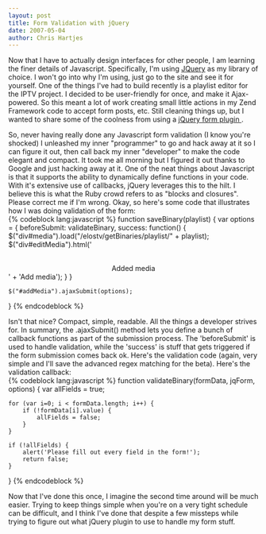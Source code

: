 ```yaml
--- 
layout: post
title: Form Validation with jQuery
date: 2007-05-04
author: Chris Hartjes
---
```

<p>Now that I have to actually design interfaces for other people, I am learning the finer details of Javascript.  Specifically, I'm using <a href="http://jquery.org">JQuery</a> as my library of choice.  I won't go into why I'm using, just go to the site and see it for yourself.  One of the things I've had to build recently is a playlist editor for the IPTV project.  I decided to be user-friendly for once, and make it Ajax-powered.  So this meant a lot of work creating small little actions in my Zend Framework code to accept form posts, etc.  Still cleaning things up, but I wanted to share some of the coolness from using a <a href="http://www.malsup.com/jquery/form/">jQuery form plugin </a>.</p>
<p>
So, never having really done any Javascript form validation (I know you're shocked) I unleashed my inner "programmer" to go and hack away at it so I can figure it out, then call back my inner "developer" to make the code elegant and compact.  It took me all morning but I figured it out thanks to Google and just hacking away at it.  One of the neat things about Javascript is that it supports the ability to dynamically define functions in your code.  With it's extensive use of callbacks, jQuery leverages this to the hilt. I believe this is what the Ruby crowd refers to as "blocks and closures".  Please correct me if I'm wrong.  Okay, so here's some code that illustrates how I was doing validation of the form:
<br />
{% codeblock lang:javascript %}
function saveBinary(playlist) {
    var options = {
        beforeSubmit: validateBinary,
        success: function() {
            $("div#media").load("/elostv/getBinaries/playlist/" + playlist);
            $("div#editMedia").html('<div align = "center"><br />Added media </div>'
                + '<a onclick="addBinaries(\'' + playlist + '\')">Add media</a>');
        }
    }

    $("#addMedia").ajaxSubmit(options);
}
{% endcodeblock %}
</p>
<p>
Isn't that nice?  Compact, simple, readable.  All the things a developer strives for.  In summary, the .ajaxSubmit() method lets you define a bunch of callback functions as part of the submission process.  The 'beforeSubmit' is used to handle validation, while the 'success' is stuff that gets triggered if the form submission comes back ok.  Here's the validation code (again, very simple and I'll save the advanced regex matching for the beta).  Here's the validation callback:
<br />
{% codeblock lang:javascript %}
function validateBinary(formData, jqForm, options) {
    var allFields = true;

    for (var i=0; i < formData.length; i++) {
        if (!formData[i].value) {
            allFields = false;
        }
    }

    if (!allFields) {
        alert('Please fill out every field in the form!');
        return false;
    }
}
{% endcodeblock %}
</p>
<p>
Now that I've done this once, I imagine the second time around will be much easier.  Trying to keep things simple when you're on a very tight schedule can be difficult, and I think I've done that despite a few missteps while trying to figure out what jQuery plugin to use to handle my form stuff.</p>

